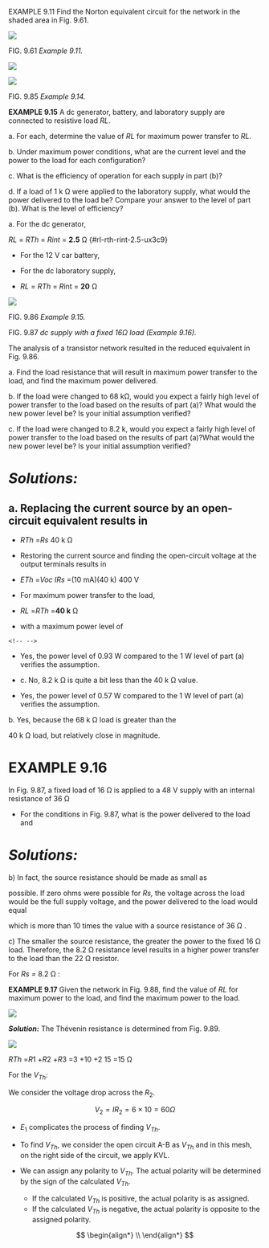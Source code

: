 


EXAMPLE 9.11 Find the Norton equivalent circuit for the network in the shaded area in Fig. 9.61.

![](image-3.png)

FIG. 9.61 *Example 9.11.*

![](image-4.png)

![](image-8.png)

FIG. 9.85 *Example 9.14.*

**EXAMPLE 9.15** A dc generator, battery, and laboratory supply are
connected to resistive load *RL*.

a. For each, determine the value of *RL* for maximum power transfer to
*RL*.

b. Under maximum power conditions, what are the current level and the
power to the load for each configuration?

c. What is the efficiency of operation for each supply in part (b)?

d. If a load of 1 k Ω were applied to the laboratory supply, what would
the power delivered to the load be? Compare your answer to the level of
part (b). What is the level of efficiency?

a. For the dc generator,

*RL* = *RTh* = *Rint* = **2.5** Ω  {#rl-rth-rint-2.5-ux3c9}

-   For the 12 V car battery,

-   For the dc laboratory supply,

-   *RL* = *RTh* = *R*int = **20** Ω

![](image-9.png)

FIG. 9.86 *Example 9.15.*

FIG. 9.87 *dc supply with a fixed 16Ω* *load (Example 9.16).*

The analysis of a transistor network resulted in the reduced equivalent
in Fig. 9.86.

a\. Find the load resistance that will result in maximum power transfer
to the load, and find the maximum power delivered.

b\. If the load were changed to 68 kΩ, would you expect a fairly high
level of power transfer to the load based on the results of part (a)?
What would the new power level be? Is your initial assumption verified?

c\. If the load were changed to 8.2 k, would you expect a fairly high
level of power transfer to the load based on the results of part
(a)?What would the new power level be? Is your initial assumption
verified?

# ***Solutions:***

## a. Replacing the current source by an open-circuit equivalent results in

-   *RTh* =*Rs* 40 k Ω

-   Restoring the current source and finding the open-circuit voltage at
    the output terminals results in

-   *ETh* =*Voc* *IRs* =(10 mA)(40 k) 400 V

-   For maximum power transfer to the load,

-   *RL* =*RTh* =**40 k** Ω

-   with a maximum power level of

```{=html}
<!-- -->
```
-   Yes, the power level of 0.93 W compared to the 1 W level of part (a)
    verifies the assumption.

-   c\. No, 8.2 k Ω is quite a bit less than the 40 k Ω value.

-   Yes, the power level of 0.57 W compared to the 1 W level of part (a)
    verifies the assumption.

b\. Yes, because the 68 k Ω load is greater than the

40 k Ω load, but relatively close in magnitude.

# **EXAMPLE 9.16**

In Fig. 9.87, a fixed load of 16 Ω is applied to a 48 V supply with an
internal resistance of 36 Ω

-   For the conditions in Fig. 9.87, what is the power delivered to the
    load and

# ***Solutions:***

b\) In fact, the source resistance should be made as small as

possible. If zero ohms were possible for *Rs,* the voltage across the
load would be the full supply voltage, and the power delivered to the
load would equal

which is more than 10 times the value with a source resistance of 36 Ω .

c\) The smaller the source resistance, the greater the power to the
fixed 16 Ω load. Therefore, the 8.2 Ω resistance level results in a
higher power transfer to the load than the 22 Ω resistor.

For *Rs =* 8.2 Ω :

 **EXAMPLE 9.17** Given the network in Fig. 9.88, find the value of *RL* for maximum power
to the load, and find the maximum power to the load.

![](image-10.png)

***Solution:*** The Thévenin resistance is determined from Fig. 9.89.

![](image-11.png)

*RTh* =*R*1 +*R*2 +*R*3 =3 +10 +2 15 =15 Ω

For the $V_{Th}$:

We consider the voltage drop across the $R_2$.

$$
    V_2 = IR_2 = 6 \times 10 = 60 \Omega 
$$

- $E_1$ complicates the process of finding $V_{Th}$.

- To find $V_{Th}$, we consider the open circuit A-B as $V_{Th}$ and in this mesh, on the right side of the circuit, we apply KVL.
- We can assign any polarity to $V_{Th}$. The actual polarity will be determined by the sign of the calculated $V_{Th}$.
  - If the calculated $V_{Th}$ is positive, the actual polarity is as assigned.
  - If the calculated $V_{Th}$ is negative, the actual polarity is opposite to the assigned polarity.

$$
\begin{align*}
     \\
\end{align*}
$$